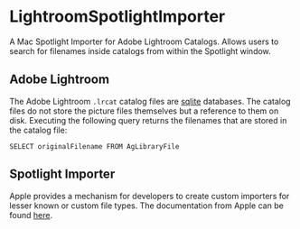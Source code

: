 # LightroomSpotlightImporter

A Mac Spotlight Importer for Adobe Lightroom Catalogs. Allows users to search for filenames inside catalogs from within the Spotlight window.

## Adobe Lightroom ##

The Adobe Lightroom `.lrcat` catalog files are [sqlite](http://tro.pe/K0QToL) databases. The catalog files do not store the picture files themselves but a reference to them on disk. Executing the following query returns the filenames that are stored in the catalog file:

	SELECT originalFilename FROM AgLibraryFile

## Spotlight Importer ##

Apple provides a mechanism for developers to create custom importers for lesser known or custom file types. The documentation from Apple can be found [here][1].





[1]: http://tro.pe/K0RtTG "Spotlight Importer Programming Guide"


